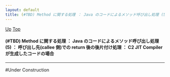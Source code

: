 ```yaml
---
layout: default
title: (#TBD) Method に関する処理 ： Java のコードによるメソッド呼び出し処理 (5) ： 呼び出し先(callee 側)での return 後の後片付け処理 ： C2 JIT Compiler が生成したコードの場合
---
```

[Up](noLA4BL5jt.html) [Top](../index.html)

#### (#TBD) Method に関する処理 ： Java のコードによるメソッド呼び出し処理 (5) ： 呼び出し先(callee 側)での return 後の後片付け処理 ： C2 JIT Compiler が生成したコードの場合

--- 
#Under Construction





